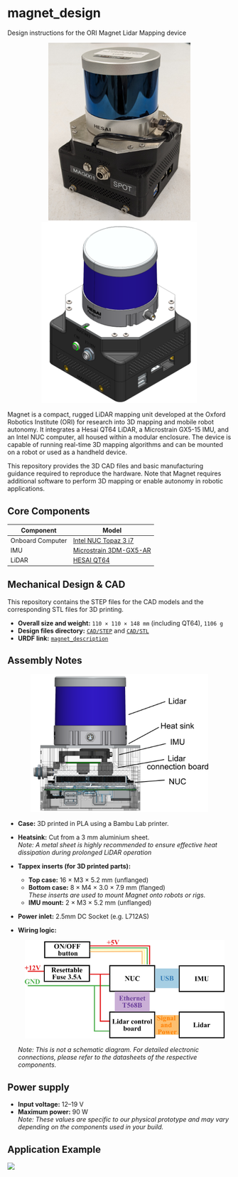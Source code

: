 # magnet_design
Design instructions for the ORI Magnet Lidar Mapping device

<p align="center">
  <img src="./Image/Magnet_raw.png" width="320"/> <img src="./Image/Magnet_CAD.png" width="350"/>
</p>

Magnet is a compact, rugged LiDAR mapping unit developed at the Oxford Robotics Institute (ORI) for research into 3D mapping and mobile robot autonomy. It integrates a Hesai QT64 LiDAR, a Microstrain GX5-15 IMU, and an Intel NUC computer, all housed within a modular enclosure. The device is capable of running real-time 3D mapping algorithms and can be mounted on a robot or used as a handheld device.

This repository provides the 3D CAD files and basic manufacturing guidance required to reproduce the hardware. Note that Magnet requires additional software to perform 3D mapping or enable autonomy in robotic applications.

## Core Components

| Component         | Model                                      |
|------------------|--------------------------------------------|
| Onboard Computer | [Intel NUC Topaz 3 i7](https://simplynuc.co.uk/product/nuc13tzi7/) |
| IMU              | [Microstrain 3DM-GX5-AR](https://www.hbkworld.com/en/products/transducers/inertial-sensors/vertical-reference-units--vru-/3dm-gx5-ar#!ref_microstrain.com)|
| LiDAR            | [HESAI QT64](https://www.datrontechnology.co.uk/qt64/)|

## Mechanical Design & CAD
This repository contains the STEP files for the CAD models and the corresponding STL files for 3D printing.

- **Overall size and weight:** `110 × 110 × 148 mm` (including QT64), `1106 g`
- **Design files directory:** [`CAD/STEP`](./CAD/STEP) and [`CAD/STL`](./CAD/STL)
- **URDF link:** [`magnet_description`](https://github.com/ori-drs/magnet_description)

## Assembly Notes

<p align="center">
  <img src="./Image/Magnet_Assembly_Overview.png" width="400"/>
</p>


- **Case:** 3D printed in PLA using a Bambu Lab printer.  
- **Heatsink:** Cut from a 3 mm aluminium sheet.  
  *Note: A metal sheet is highly recommended to ensure effective heat dissipation during prolonged LiDAR operation*

- **Tappex inserts (for 3D printed parts):**
  - **Top case:** 16 × M3 × 5.2 mm (unflanged)
  - **Bottom case:** 8 × M4 × 3.0 × 7.9 mm (flanged)  
    *These inserts are used to mount Magnet onto robots or rigs.*
  - **IMU mount:** 2 × M3 × 5.2 mm (unflanged)
- **Power inlet:** 2.5mm DC Socket (e.g. L712AS)
- **Wiring logic:**
  <p align="center">
     <img src="./Image/Wiring_Logic.png" width="450"/>
  </p>
   
  *Note: This is not a schematic diagram. For detailed electronic connections, please refer to the datasheets of the respective components.*

## Power supply
- **Input voltage:** 12–19 V  
- **Maximum power:** 90 W    
  *Note: These values are specific to our physical prototype and may vary depending on the components used in your build.*

## Application Example
<p align="left">
  <img src="./Image/Magnet_w_Jackal.png" width="400"/>
</p>  
